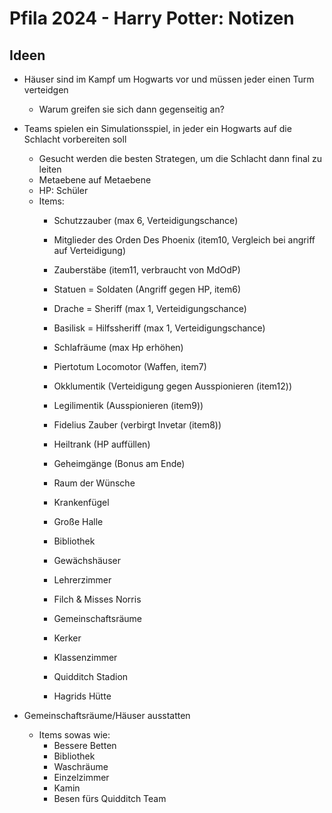 # Pfila 2024 - Harry Potter: Notizen

## Ideen
* Häuser sind im Kampf um Hogwarts vor und müssen jeder einen Turm verteidgen
  * Warum greifen sie sich dann gegenseitig an?
* Teams spielen ein Simulationsspiel, in jeder ein Hogwarts auf die Schlacht vorbereiten soll
  * Gesucht werden die besten Strategen, um die Schlacht dann final zu leiten
  * Metaebene auf Metaebene
  * HP: Schüler
  * Items:
    * Schutzzauber (max 6, Verteidigungschance)
    * Mitglieder des Orden Des Phoenix (item10, Vergleich bei angriff auf Verteidigung)
    * Zauberstäbe (item11, verbraucht von MdOdP)
    * Statuen = Soldaten (Angriff gegen HP, item6)
    * Drache = Sheriff (max 1, Verteidigungschance)
    * Basilisk = Hilfssheriff (max 1, Verteidigungschance)
    * Schlafräume (max Hp erhöhen)
    * Piertotum Locomotor (Waffen, item7)
    * Okklumentik (Verteidigung gegen Ausspionieren  (item12))
    * Legilimentik (Ausspionieren (item9))
    * Fidelius  Zauber (verbirgt Invetar (item8))
    * Heiltrank (HP auffüllen)
  
    * Geheimgänge (Bonus am Ende)
    * Raum der Wünsche
    * Krankenfügel
    * Große Halle
    * Bibliothek
    * Gewächshäuser
    * Lehrerzimmer
    * Filch & Misses Norris
    * Gemeinschaftsräume
    * Kerker
    * Klassenzimmer
    * Quidditch Stadion
    * Hagrids Hütte
    
* Gemeinschaftsräume/Häuser ausstatten
  * Items sowas wie:
    * Bessere Betten
    * Bibliothek
    * Waschräume
    * Einzelzimmer
    * Kamin
    * Besen fürs Quidditch Team